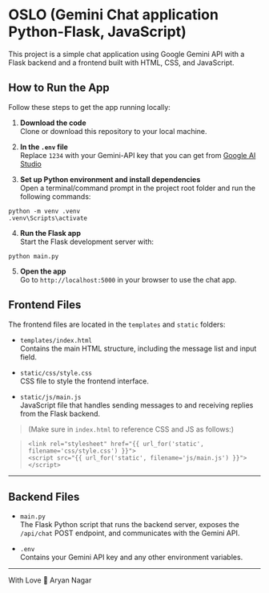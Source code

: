 # OSLO (Gemini Chat application Python-Flask, JavaScript)

This project is a simple chat application using Google Gemini API with a Flask backend and a frontend built with HTML, CSS, and JavaScript.

## How to Run the App

Follow these steps to get the app running locally:

1. **Download the code**  
   Clone or download this repository to your local machine.

2. **In the `.env` file**  
Replace `1234` with your Gemini-API key that you can get from [Google AI Studio](https://aistudio.google.com/apikey)

3. **Set up Python environment and install dependencies**  
   Open a terminal/command prompt in the project root folder and run the following commands:

```
python -m venv .venv
.venv\Scripts\activate
```

4. **Run the Flask app**  
Start the Flask development server with:
```
python main.py
```

5. **Open the app**  
Go to `http://localhost:5000` in your browser to use the chat app.


## Frontend Files

The frontend files are located in the `templates` and `static` folders:

- `templates/index.html`  
Contains the main HTML structure, including the message list and input field.

- `static/css/style.css`  
CSS file to style the frontend interface.

- `static/js/main.js`  
JavaScript file that handles sending messages to and receiving replies from the Flask backend.  

>(Make sure in `index.html` to reference CSS and JS as follows:)

>```
><link rel="stylesheet" href="{{ url_for('static', filename='css/style.css') }}">
><script src="{{ url_for('static', filename='js/main.js') }}"></script>
>```

---

## Backend Files

- `main.py`  
The Flask Python script that runs the backend server, exposes the `/api/chat` POST endpoint, and communicates with the Gemini API.

- `.env`  
Contains your Gemini API key and any other environment variables.

---

With Love 🥰 Aryan Nagar